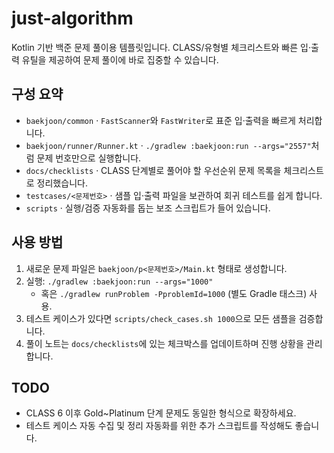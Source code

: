 # just-algorithm

Kotlin 기반 백준 문제 풀이용 템플릿입니다. CLASS/유형별 체크리스트와 빠른 입·출력 유틸을 제공하여 문제 풀이에 바로 집중할 수 있습니다.

## 구성 요약
- `baekjoon/common` · `FastScanner`와 `FastWriter`로 표준 입·출력을 빠르게 처리합니다.
- `baekjoon/runner/Runner.kt` · `./gradlew :baekjoon:run --args="2557"`처럼 문제 번호만으로 실행합니다.
- `docs/checklists` · CLASS 단계별로 풀어야 할 우선순위 문제 목록을 체크리스트로 정리했습니다.
- `testcases/<문제번호>` · 샘플 입·출력 파일을 보관하여 회귀 테스트를 쉽게 합니다.
- `scripts` · 실행/검증 자동화를 돕는 보조 스크립트가 들어 있습니다.

## 사용 방법
1. 새로운 문제 파일은 `baekjoon/p<문제번호>/Main.kt` 형태로 생성합니다.
2. 실행: `./gradlew :baekjoon:run --args="1000"`
   - 혹은 `./gradlew runProblem -PproblemId=1000` (별도 Gradle 태스크) 사용.
3. 테스트 케이스가 있다면 `scripts/check_cases.sh 1000`으로 모든 샘플을 검증합니다.
4. 풀이 노트는 `docs/checklists`에 있는 체크박스를 업데이트하며 진행 상황을 관리합니다.

## TODO
- CLASS 6 이후 Gold~Platinum 단계 문제도 동일한 형식으로 확장하세요.
- 테스트 케이스 자동 수집 및 정리 자동화를 위한 추가 스크립트를 작성해도 좋습니다.
